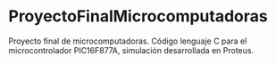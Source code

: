 # ProyectoFinalMicrocomputadoras
Proyecto final de microcomputadoras. Código lenguaje C para el microcontrolador PIC16F877A, simulación desarrollada en Proteus. 
